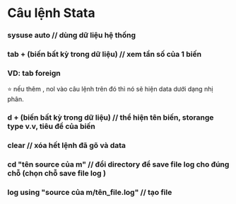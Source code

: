 # Câu lệnh Stata
### sysuse auto // dùng dữ liệu hệ thống 

### tab + (biến bất kỳ trong dữ liệu) // xem tần số của 1 biến
### VD: tab foreign
  ⭐ nếu thêm , nol vào câu lệnh trên đó thì nó sẽ hiện data dưới dạng nhị phân.

### d + (biến bất kỳ trong dữ liệu) // thể hiện tên biến, storange type v.v, tiêu đề của biến

### clear // xóa hết lệnh đã gõ và data

### cd "tên source của m" // đổi directory để save file log cho đúng chỗ (chọn chỗ save file log )
### log using "source của m/**tên_file.log**" // tạo file
